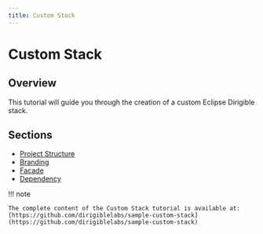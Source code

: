 ```yaml
---
title: Custom Stack
---
```


Custom Stack
===

## Overview

This tutorial will guide you through the creation of a custom Eclipse Dirigible stack.

## Sections

- [Project Structure](project-structure)
- [Branding](branding)
- [Facade](facade)
- [Dependency](dependency)

!!! note

    The complete content of the Custom Stack tutorial is available at: [https://github.com/dirigiblelabs/sample-custom-stack](https://github.com/dirigiblelabs/sample-custom-stack)